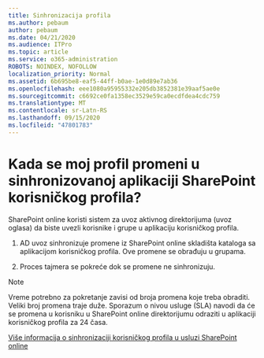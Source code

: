```yaml
---
title: Sinhronizacija profila
ms.author: pebaum
author: pebaum
ms.date: 04/21/2020
ms.audience: ITPro
ms.topic: article
ms.service: o365-administration
ROBOTS: NOINDEX, NOFOLLOW
localization_priority: Normal
ms.assetid: 6b695be8-eaf5-44ff-b0ae-1e0d89e7ab36
ms.openlocfilehash: eee1080a95955332e205db3852381e39aaf5ae0e
ms.sourcegitcommit: c6692ce0fa1358ec3529e59ca0ecdfdea4cdc759
ms.translationtype: MT
ms.contentlocale: sr-Latn-RS
ms.lasthandoff: 09/15/2020
ms.locfileid: "47801783"
---
```

# <a name="when-do-my-profile-changes-sync-to-the-sharepoint-user-profile-application"></a>Kada se moj profil promeni u sinhronizovanoj aplikaciji SharePoint korisničkog profila?

SharePoint online koristi sistem za uvoz aktivnog direktorijuma (uvoz oglasa) da biste uvezli korisnike i grupe u aplikaciju korisničkog profila. 
  
1. AD uvoz sinhronizuje promene iz SharePoint online skladišta kataloga sa aplikacijom korisničkog profila. Ove promene se obrađuju u grupama.
    
2. Proces tajmera se pokreće dok se promene ne sinhronizuju.
    
> [!NOTE]
> Vreme potrebno za pokretanje zavisi od broja promena koje treba obraditi. Veliki broj promena traje duže. Sporazum o nivou usluge (SLA) navodi da će se promena u korisniku u SharePoint online direktorijumu odraziti u aplikaciji korisničkog profila za 24 časa. 
  
[Više informacija o sinhronizaciji korisničkog profila u usluzi SharePoint online](https://go.microsoft.com/fwlink/?linkid=875671)
  

